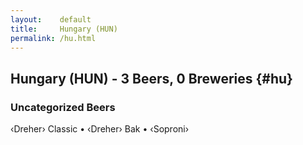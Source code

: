 ```yaml
---
layout:    default
title:     Hungary (HUN)
permalink: /hu.html
---
```


## Hungary (HUN) - 3 Beers, 0 Breweries {#hu}



### Uncategorized Beers

‹Dreher› Classic   • ‹Dreher› Bak   • ‹Soproni›  



 
